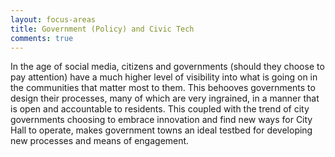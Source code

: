 ```yaml
---
layout: focus-areas
title: Government (Policy) and Civic Tech
comments: true
---
```


In the age of social media, citizens and governments (should they choose to pay attention) have a much higher level of visibility into what is going on in the communities that matter most to them. This behooves governments to design their processes, many of which are very ingrained, in a manner that is open and accountable to residents. This coupled with the trend of city governments choosing to embrace innovation and find new ways for City Hall to operate, makes government towns an ideal testbed for developing new processes and means of engagement.

